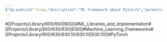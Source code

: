 ```yaml
---
{"dg-publish":true,"description":"ML framework about Pytorch","permalink":"/projects/library/600/630/630-10/630-10/","dgPassFrontmatter":true,"noteIcon":"0","created":"2024-01-24T15:24:09.132+09:00","updated":"2024-04-05T18:45:39.852+09:00"}
---
```


#[[Projects/Library/600/600\|600]]#ML_Libraries_and_Implementation#[[Projects/Library/600/630/630\|630]]#Machine_Learning_Frameworks#[[Projects/Library/600/630/630.10/630.10\|630.10]]#PyTorch



